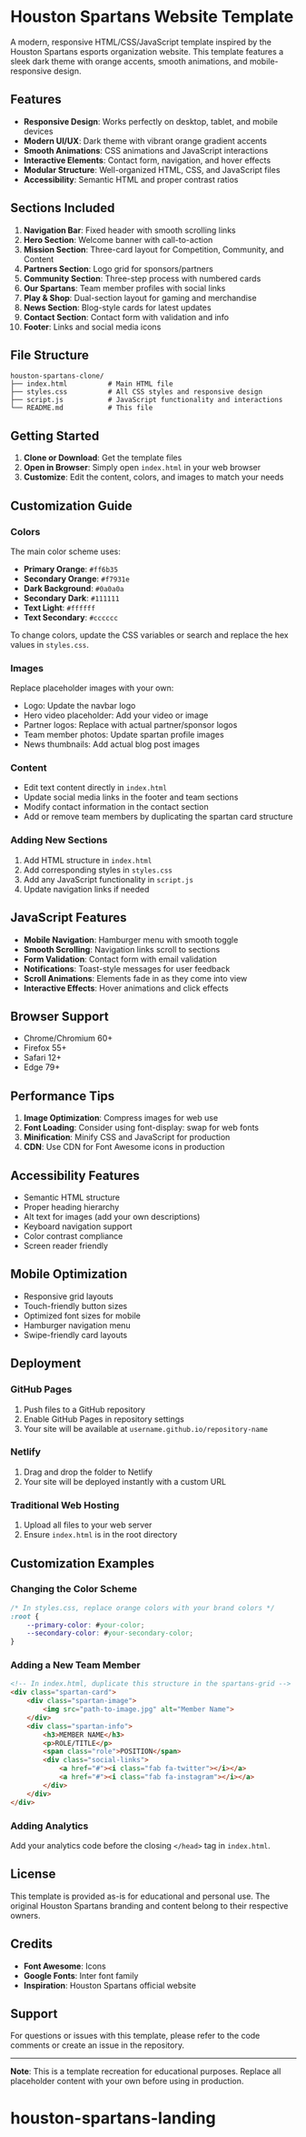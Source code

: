 # Houston Spartans Website Template

A modern, responsive HTML/CSS/JavaScript template inspired by the Houston Spartans esports organization website. This template features a sleek dark theme with orange accents, smooth animations, and mobile-responsive design.

## Features

- **Responsive Design**: Works perfectly on desktop, tablet, and mobile devices
- **Modern UI/UX**: Dark theme with vibrant orange gradient accents
- **Smooth Animations**: CSS animations and JavaScript interactions
- **Interactive Elements**: Contact form, navigation, and hover effects
- **Modular Structure**: Well-organized HTML, CSS, and JavaScript files
- **Accessibility**: Semantic HTML and proper contrast ratios

## Sections Included

1. **Navigation Bar**: Fixed header with smooth scrolling links
2. **Hero Section**: Welcome banner with call-to-action
3. **Mission Section**: Three-card layout for Competition, Community, and Content
4. **Partners Section**: Logo grid for sponsors/partners
5. **Community Section**: Three-step process with numbered cards
6. **Our Spartans**: Team member profiles with social links
7. **Play & Shop**: Dual-section layout for gaming and merchandise
8. **News Section**: Blog-style cards for latest updates
9. **Contact Section**: Contact form with validation and info
10. **Footer**: Links and social media icons

## File Structure

```
houston-spartans-clone/
├── index.html          # Main HTML file
├── styles.css          # All CSS styles and responsive design
├── script.js           # JavaScript functionality and interactions
└── README.md           # This file
```

## Getting Started

1. **Clone or Download**: Get the template files
2. **Open in Browser**: Simply open `index.html` in your web browser
3. **Customize**: Edit the content, colors, and images to match your needs

## Customization Guide

### Colors
The main color scheme uses:
- **Primary Orange**: `#ff6b35`
- **Secondary Orange**: `#f7931e`
- **Dark Background**: `#0a0a0a`
- **Secondary Dark**: `#111111`
- **Text Light**: `#ffffff`
- **Text Secondary**: `#cccccc`

To change colors, update the CSS variables or search and replace the hex values in `styles.css`.

### Images
Replace placeholder images with your own:
- Logo: Update the navbar logo
- Hero video placeholder: Add your video or image
- Partner logos: Replace with actual partner/sponsor logos
- Team member photos: Update spartan profile images
- News thumbnails: Add actual blog post images

### Content
- Edit text content directly in `index.html`
- Update social media links in the footer and team sections
- Modify contact information in the contact section
- Add or remove team members by duplicating the spartan card structure

### Adding New Sections
1. Add HTML structure in `index.html`
2. Add corresponding styles in `styles.css`
3. Add any JavaScript functionality in `script.js`
4. Update navigation links if needed

## JavaScript Features

- **Mobile Navigation**: Hamburger menu with smooth toggle
- **Smooth Scrolling**: Navigation links scroll to sections
- **Form Validation**: Contact form with email validation
- **Notifications**: Toast-style messages for user feedback
- **Scroll Animations**: Elements fade in as they come into view
- **Interactive Effects**: Hover animations and click effects

## Browser Support

- Chrome/Chromium 60+
- Firefox 55+
- Safari 12+
- Edge 79+

## Performance Tips

1. **Image Optimization**: Compress images for web use
2. **Font Loading**: Consider using font-display: swap for web fonts
3. **Minification**: Minify CSS and JavaScript for production
4. **CDN**: Use CDN for Font Awesome icons in production

## Accessibility Features

- Semantic HTML structure
- Proper heading hierarchy
- Alt text for images (add your own descriptions)
- Keyboard navigation support
- Color contrast compliance
- Screen reader friendly

## Mobile Optimization

- Responsive grid layouts
- Touch-friendly button sizes
- Optimized font sizes for mobile
- Hamburger navigation menu
- Swipe-friendly card layouts

## Deployment

### GitHub Pages
1. Push files to a GitHub repository
2. Enable GitHub Pages in repository settings
3. Your site will be available at `username.github.io/repository-name`

### Netlify
1. Drag and drop the folder to Netlify
2. Your site will be deployed instantly with a custom URL

### Traditional Web Hosting
1. Upload all files to your web server
2. Ensure `index.html` is in the root directory

## Customization Examples

### Changing the Color Scheme
```css
/* In styles.css, replace orange colors with your brand colors */
:root {
    --primary-color: #your-color;
    --secondary-color: #your-secondary-color;
}
```

### Adding a New Team Member
```html
<!-- In index.html, duplicate this structure in the spartans-grid -->
<div class="spartan-card">
    <div class="spartan-image">
        <img src="path-to-image.jpg" alt="Member Name">
    </div>
    <div class="spartan-info">
        <h3>MEMBER NAME</h3>
        <p>ROLE/TITLE</p>
        <span class="role">POSITION</span>
        <div class="social-links">
            <a href="#"><i class="fab fa-twitter"></i></a>
            <a href="#"><i class="fab fa-instagram"></i></a>
        </div>
    </div>
</div>
```

### Adding Analytics
Add your analytics code before the closing `</head>` tag in `index.html`.

## License

This template is provided as-is for educational and personal use. The original Houston Spartans branding and content belong to their respective owners.

## Credits

- **Font Awesome**: Icons
- **Google Fonts**: Inter font family
- **Inspiration**: Houston Spartans official website

## Support

For questions or issues with this template, please refer to the code comments or create an issue in the repository.

---

**Note**: This is a template recreation for educational purposes. Replace all placeholder content with your own before using in production.
# houston-spartans-landing
